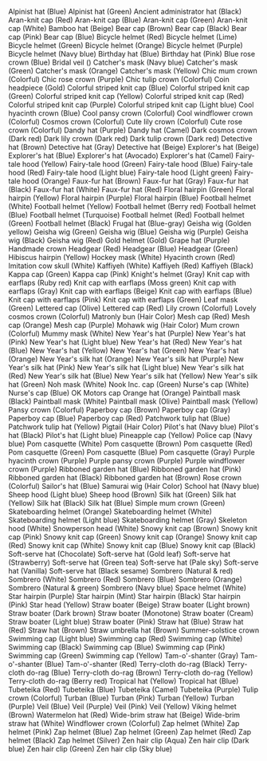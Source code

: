 Alpinist hat (Blue)
Alpinist hat (Green)
Ancient administrator hat (Black)
Aran-knit cap (Red)
Aran-knit cap (Blue)
Aran-knit cap (Green)
Aran-knit cap (White)
Bamboo hat (Beige)
Bear cap (Brown)
Bear cap (Black)
Bear cap (Pink)
Bear cap (Blue)
Bicycle helmet (Red)
Bicycle helmet (Lime)
Bicycle helmet (Green)
Bicycle helmet (Orange)
Bicycle helmet (Purple)
Bicycle helmet (Navy blue)
Birthday hat (Blue)
Birthday hat (Pink)
Blue rose crown (Blue)
Bridal veil ()
Catcher's mask (Navy blue)
Catcher's mask (Green)
Catcher's mask (Orange)
Catcher's mask (Yellow)
Chic mum crown (Colorful)
Chic rose crown (Purple)
Chic tulip crown (Colorful)
Coin headpiece (Gold)
Colorful striped knit cap (Blue)
Colorful striped knit cap (Green)
Colorful striped knit cap (Yellow)
Colorful striped knit cap (Red)
Colorful striped knit cap (Purple)
Colorful striped knit cap (Light blue)
Cool hyacinth crown (Blue)
Cool pansy crown (Colorful)
Cool windflower crown (Colorful)
Cosmos crown (Colorful)
Cute lily crown (Colorful)
Cute rose crown (Colorful)
Dandy hat (Purple)
Dandy hat (Camel)
Dark cosmos crown (Dark red)
Dark lily crown (Dark red)
Dark tulip crown (Dark red)
Detective hat (Brown)
Detective hat (Gray)
Detective hat (Beige)
Explorer's hat (Beige)
Explorer's hat (Blue)
Explorer's hat (Avocado)
Explorer's hat (Camel)
Fairy-tale hood (Yellow)
Fairy-tale hood (Green)
Fairy-tale hood (Blue)
Fairy-tale hood (Red)
Fairy-tale hood (Light blue)
Fairy-tale hood (Light green)
Fairy-tale hood (Orange)
Faux-fur hat (Brown)
Faux-fur hat (Gray)
Faux-fur hat (Black)
Faux-fur hat (White)
Faux-fur hat (Red)
Floral hairpin (Green)
Floral hairpin (Yellow)
Floral hairpin (Purple)
Floral hairpin (Blue)
Football helmet (White)
Football helmet (Yellow)
Football helmet (Berry red)
Football helmet (Blue)
Football helmet (Turquoise)
Football helmet (Red)
Football helmet (Green)
Football helmet (Black)
Frugal hat (Blue-gray)
Geisha wig (Golden yellow)
Geisha wig (Green)
Geisha wig (Blue)
Geisha wig (Purple)
Geisha wig (Black)
Geisha wig (Red)
Gold helmet (Gold)
Grape hat (Purple)
Handmade crown
Headgear (Red)
Headgear (Blue)
Headgear (Green)
Hibiscus hairpin (Yellow)
Hockey mask (White)
Hyacinth crown (Red)
Imitation cow skull (White)
Kaffiyeh (White)
Kaffiyeh (Red)
Kaffiyeh (Black)
Kappa cap (Green)
Kappa cap (Pink)
Knight's helmet (Gray)
Knit cap with earflaps (Ruby red)
Knit cap with earflaps (Moss green)
Knit cap with earflaps (Gray)
Knit cap with earflaps (Beige)
Knit cap with earflaps (Blue)
Knit cap with earflaps (Pink)
Knit cap with earflaps (Green)
Leaf mask (Green)
Lettered cap (Olive)
Lettered cap (Red)
Lily crown (Colorful)
Lovely cosmos crown (Colorful)
Matronly bun (Hair Color)
Mesh cap (Red)
Mesh cap (Orange)
Mesh cap (Purple)
Mohawk wig (Hair Color)
Mum crown (Colorful)
Mummy mask (White)
New Year's hat (Purple)
New Year's hat (Pink)
New Year's hat (Light blue)
New Year's hat (Red)
New Year's hat (Blue)
New Year's hat (Yellow)
New Year's hat (Green)
New Year's hat (Orange)
New Year's silk hat (Orange)
New Year's silk hat (Purple)
New Year's silk hat (Pink)
New Year's silk hat (Light blue)
New Year's silk hat (Red)
New Year's silk hat (Blue)
New Year's silk hat (Yellow)
New Year's silk hat (Green)
Noh mask (White)
Nook Inc. cap (Green)
Nurse's cap (White)
Nurse's cap (Blue)
OK Motors cap
Orange hat (Orange)
Paintball mask (Black)
Paintball mask (White)
Paintball mask (Olive)
Paintball mask (Yellow)
Pansy crown (Colorful)
Paperboy cap (Brown)
Paperboy cap (Gray)
Paperboy cap (Blue)
Paperboy cap (Red)
Patchwork tulip hat (Blue)
Patchwork tulip hat (Yellow)
Pigtail (Hair Color)
Pilot's hat (Navy blue)
Pilot's hat (Black)
Pilot's hat (Light blue)
Pineapple cap (Yellow)
Police cap (Navy blue)
Pom casquette (White)
Pom casquette (Brown)
Pom casquette (Red)
Pom casquette (Green)
Pom casquette (Blue)
Pom casquette (Gray)
Purple hyacinth crown (Purple)
Purple pansy crown (Purple)
Purple windflower crown (Purple)
Ribboned garden hat (Blue)
Ribboned garden hat (Pink)
Ribboned garden hat (Black)
Ribboned garden hat (Brown)
Rose crown (Colorful)
Sailor's hat (Blue)
Samurai wig (Hair Color)
School hat (Navy blue)
Sheep hood (Light blue)
Sheep hood (Brown)
Silk hat (Green)
Silk hat (Yellow)
Silk hat (Black)
Silk hat (Blue)
Simple mum crown (Green)
Skateboarding helmet (Orange)
Skateboarding helmet (White)
Skateboarding helmet (Light blue)
Skateboarding helmet (Gray)
Skeleton hood (White)
Snowperson head (White)
Snowy knit cap (Brown)
Snowy knit cap (Pink)
Snowy knit cap (Green)
Snowy knit cap (Orange)
Snowy knit cap (Red)
Snowy knit cap (White)
Snowy knit cap (Blue)
Snowy knit cap (Black)
Soft-serve hat (Chocolate)
Soft-serve hat (Gold leaf)
Soft-serve hat (Strawberry)
Soft-serve hat (Green tea)
Soft-serve hat (Pale sky)
Soft-serve hat (Vanilla)
Soft-serve hat (Black sesame)
Sombrero (Natural & red)
Sombrero (White)
Sombrero (Red)
Sombrero (Blue)
Sombrero (Orange)
Sombrero (Natural & green)
Sombrero (Navy blue)
Space helmet (White)
Star hairpin (Purple)
Star hairpin (Mint)
Star hairpin (Black)
Star hairpin (Pink)
Star head (Yellow)
Straw boater (Beige)
Straw boater (Light brown)
Straw boater (Dark brown)
Straw boater (Monotone)
Straw boater (Cream)
Straw boater (Light blue)
Straw boater (Pink)
Straw hat (Blue)
Straw hat (Red)
Straw hat (Brown)
Straw umbrella hat (Brown)
Summer-solstice crown
Swimming cap (Light blue)
Swimming cap (Red)
Swimming cap (White)
Swimming cap (Black)
Swimming cap (Blue)
Swimming cap (Pink)
Swimming cap (Green)
Swimming cap (Yellow)
Tam-o'-shanter (Gray)
Tam-o'-shanter (Blue)
Tam-o'-shanter (Red)
Terry-cloth do-rag (Black)
Terry-cloth do-rag (Blue)
Terry-cloth do-rag (Brown)
Terry-cloth do-rag (Yellow)
Terry-cloth do-rag (Berry red)
Tropical hat (Yellow)
Tropical hat (Blue)
Tubeteika (Red)
Tubeteika (Blue)
Tubeteika (Camel)
Tubeteika (Purple)
Tulip crown (Colorful)
Turban (Blue)
Turban (Pink)
Turban (Yellow)
Turban (Purple)
Veil (Blue)
Veil (Purple)
Veil (Pink)
Veil (Yellow)
Viking helmet (Brown)
Watermelon hat (Red)
Wide-brim straw hat (Beige)
Wide-brim straw hat (White)
Windflower crown (Colorful)
Zap helmet (White)
Zap helmet (Pink)
Zap helmet (Blue)
Zap helmet (Green)
Zap helmet (Red)
Zap helmet (Black)
Zap helmet (Silver)
Zen hair clip (Aqua)
Zen hair clip (Dark blue)
Zen hair clip (Green)
Zen hair clip (Sky blue)
